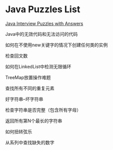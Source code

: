 # Java Puzzles List

[Java Interview Puzzles with Answers](https://howtodoinjava.com/java-interview-puzzles-answers/)

Java中的无效代码和无法访问的代码

如何在不使用new关键字的情况下创建任何类的实例

检查回文数

如何在LinkedList中检测无限循环

TreeMap放置操作难题

查找所有不同的重复元素

好字符串–坏字符串

检查字符串是否完整（包含所有字母）

返回所有第N个最长的字符串

如何扭转弦乐

从系列中查找缺失的数字

